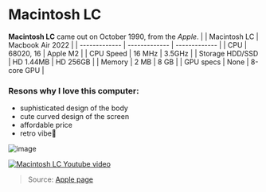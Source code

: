 Macintosh LC
======
**Macintosh LC** came out on October 1990, from the *Apple*.
|  | Macintosh LC | Macbook Air 2022 |
| ------------- | ------------- | ------------- |
| CPU | 68020, 16 | Apple M2 |
| CPU Speed | 16 MHz | 3.5GHz |
| Storage HDD/SSD | HD 1.44MB | HD 256GB |
| Memory | 2 MB | 8 GB |
| GPU specs | None | 8-core GPU |


### Resons why I love this computer:
- suphisticated design of the body
- cute curved design of the screen
- affordable price
- retro vibe🥹

![image](https://upload.wikimedia.org/wikipedia/commons/thumb/b/b6/Apple_Museum_%28Prague%29_Macintosh_LC_%281990%29_%28cropped%29.jpg/440px-Apple_Museum_%28Prague%29_Macintosh_LC_%281990%29_%28cropped%29.jpg)

[![Macintosh LC Youtube video](http://img.youtube.com/vi/https://www.youtube.com/watch?v=dCqJ6iPHus0/0.jpg)](http://www.youtube.com/watch?v=https://www.youtube.com/watch?v=dCqJ6iPHus0)
 
> Source:
[Apple page](https://support.apple.com/kb/sp205?locale=en_US)
